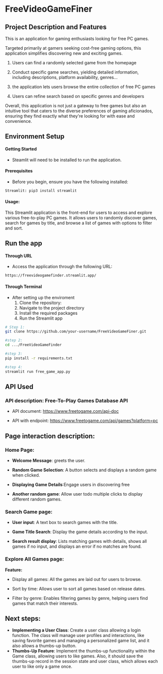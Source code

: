 # FreeVideoGameFiner

## Project Description and Features

This is an application for gaming enthusiasts looking for free PC games.

Targeted primarily at gamers seeking cost-free gaming options, this application simplifies discovering new and exciting games.

1. Users can find a randomly selected game from the homepage

2. Conduct specific game searches, yielding detailed information, including descriptions, platform availability, genres...

3. the application lets users browse the entire collection of free PC games

4. Users can refine search based on specific genres and developers
  
Overall, this application is not just a gateway to free games but also an intuitive tool that caters to the diverse preferences of gaming aficionados, ensuring they find exactly what they're looking for with ease and convenience.


## Environment Setup

#### Getting Started
- Steamlit will need to be installed to run the application.

#### Prerequisites
- Before you begin, ensure you have the following installed:

```sh
Streamlit: pip3 install streamlit
```

#### Usage:

This Streamlit application is the front-end for users to access and explore  various free-to-play PC games. It allows users to randomly discover games, search for games by title, and browse a list of games with options to filter and sort.

## Run the app

####  Through URL
- Access the application through the following URL:
```sh
https://freevideogamefinder.streamlit.app/
```

#### Through Terminal
- After setting up the enviroment 
	1. Clone the repository:
	2. Navigate to the project directory
	3. Install the required packages
	4. Run the Streamlit app
```sh
# Step 1:
git clone https://github.com/your-username/FreeVideoGameFiner.git

#step 2:
cd .../FreeVideoGameFinder

#step 3:
pip install -r requirements.txt

#step 4:
streamlit run free_game_app.py

```

## API Used

### API description: Free-To-Play Games Database API

- API document: https://www.freetogame.com/api-doc

- API with endpoint: https://www.freetogame.com/api/games?platform=pc


## Page interaction description:

### Home Page:
- **Welcome Message**: greets the user.

- **Random Game Selection**: A button selects and displays a random game when clicked.

- **Displaying Game Details**:Engage users in discovering free

- **Another random game**: Allow user todo multiple clicks to display different random games.
  

### Search Game page:


- **User input**: A text box to search games with the title.

- **Game Title Search**: Display the game details according to the input.

- **Search result display**: Lists matching games with details, shows all games if no input, and displays an error if no matches are found.
  

### Explore All Games page:

  
**Feature:**

- Display all games: All the games are laid out for users to browse.

- Sort by time: Allows user to sort all games based on release dates.

- Filter by genre: Enables filtering games by genre, helping users find games that match their interests.



## Next steps:

- **Implementing a User Class**: Create a user class allowing a login function. The class will manage user profiles and interactions, like saving favorite games and managing a personalized game list, and it also allows a thumbs-up button.
- **Thumbs-Up Feature**: Implement the thumbs-up functionality within the Game class, allowing users to like games. Also, it should save the thumbs-up record in the session state and user class, which allows each user to like only a game once.


